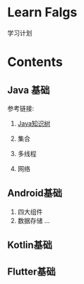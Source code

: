 # Learn Falgs
学习计划


# Contents
## Java 基础

参考链接:

1. [Java知识树](https://zhuanlan.zhihu.com/p/37621366)

1. 集合
2. 多线程
3. 网络



## Android基础

1. 四大组件
2. 数据存储
...

## Kotlin基础
## Flutter基础



